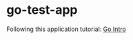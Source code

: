 # go-test-app

Following this application tutorial: [Go Intro][go-app-intro]

[go-app-intro]: https://quii.gitbook.io/learn-go-with-tests/build-an-application/app-intro